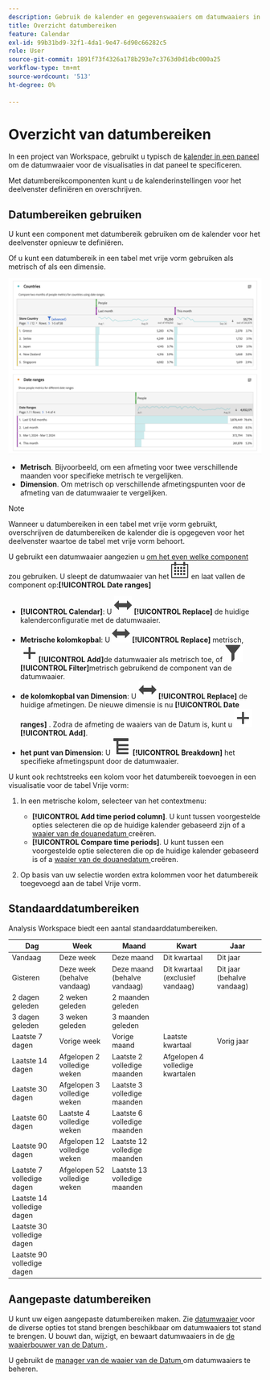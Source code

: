 ```yaml
---
description: Gebruik de kalender en gegevenswaaiers om datumwaaiers in de Werkruimte van de Analyse te specificeren.
title: Overzicht datumbereiken
feature: Calendar
exl-id: 99b31bd9-32f1-4da1-9e47-6d90c66282c5
role: User
source-git-commit: 1891f73f4326a178b293e7c3763d0d1dbc000a25
workflow-type: tm+mt
source-wordcount: '513'
ht-degree: 0%

---
```


# Overzicht van datumbereiken

In een project van Workspace, gebruikt u typisch de [ kalender in een paneel ](/help/analysis-workspace/c-panels/panels.md#calendar) om de datumwaaier voor de visualisaties in dat paneel te specificeren.

Met datumbereikcomponenten kunt u de kalenderinstellingen voor het deelvenster definiëren en overschrijven.

<!-- Very old video, should we show it?

+++ View a video illustrating use of calendar and date ranges

>[!VIDEO](https://video.tv.adobe.com/v/24136?format=jpeg)

{{videoaa}}
+++

-->

## Datumbereiken gebruiken

U kunt een component met datumbereik gebruiken om de kalender voor het deelvenster opnieuw te definiëren.

Of u kunt een datumbereik in een tabel met vrije vorm gebruiken als metrisch of als een dimensie.

![ het waaiergebruik van de Datum ](/help/components/date-ranges/assets/date-ranges-usage.png)

- **Metrisch**. Bijvoorbeeld, om een afmeting voor twee verschillende maanden voor specifieke metrisch te vergelijken.
- **Dimension**. Om metrisch op verschillende afmetingspunten voor de afmeting van de datumwaaier te vergelijken.

>[!NOTE]
>
>Wanneer u datumbereiken in een tabel met vrije vorm gebruikt, overschrijven de datumbereiken de kalender die is opgegeven voor het deelvenster waartoe de tabel met vrije vorm behoort.
>

U gebruikt een datumwaaier aangezien u [ om het even welke component ](/help/components/overview.md#analysis-workspace-components) zou gebruiken. U sleept de datumwaaier van het ![ 2&rbrace; componentenpaneel van de Kalender ](/help/assets/icons/Calendar.svg) en laat vallen de component op:**[!UICONTROL Date ranges]**

- **[!UICONTROL Calendar]**: U ![ Schakelaar ](/help/assets/icons/Switch.svg) **[!UICONTROL Replace]** de huidige kalenderconfiguratie met de datumwaaier.
- **Metrische kolomkopbal**: U ![ Schakelaar ](/help/assets/icons/Switch.svg) **[!UICONTROL Replace]** metrisch, ![ voegt ](/help/assets/icons/Add.svg)**[!UICONTROL Add]**&#x200B;de datumwaaier als metrisch toe, of ![ filter ](/help/assets/icons/Filter.svg)**[!UICONTROL Filter]**&#x200B;metrisch gebruikend de component van de datumwaaier.
- **de kolomkopbal van Dimension**: U ![ Schakelaar ](/help/assets/icons/Switch.svg) **[!UICONTROL Replace]** de huidige afmetingen. De nieuwe dimensie is nu **[!UICONTROL Date ranges]** . Zodra de afmeting de waaiers van de Datum is, kunt u ![ extra datumwaaiers als afmetingspunten toevoegen ](/help/assets/icons/Add.svg)**[!UICONTROL Add]**.
- **het punt van Dimension**: U ![ Uitsplitsing ](/help/assets/icons/Breakdown.svg) **[!UICONTROL Breakdown]** het specifieke afmetingspunt door de datumwaaier.

U kunt ook rechtstreeks een kolom voor het datumbereik toevoegen in een visualisatie voor de tabel Vrije vorm:

1. In een metrische kolom, selecteer van het contextmenu:

   - **[!UICONTROL Add time period column]**. U kunt tussen voorgestelde opties selecteren die op de huidige kalender gebaseerd zijn of a [ waaier van de douanedatum ](#custom-date-ranges) creëren.
   - **[!UICONTROL Compare time periods]**. U kunt tussen een voorgestelde optie selecteren die op de huidige kalender gebaseerd is of a [ waaier van de douanedatum ](#custom-date-ranges) creëren.

1. Op basis van uw selectie worden extra kolommen voor het datumbereik toegevoegd aan de tabel Vrije vorm.

## Standaarddatumbereiken

Analysis Workspace biedt een aantal standaarddatumbereiken.


| Dag | Week | Maand | Kwart | Jaar |
|---|---|---|---|---|
| Vandaag | Deze week | Deze maand | Dit kwartaal | Dit jaar |
| Gisteren | Deze week (behalve vandaag) | Deze maand (behalve vandaag) | Dit kwartaal (exclusief vandaag) | Dit jaar (behalve vandaag) |
| 2 dagen geleden | 2 weken geleden | 2 maanden geleden |   |  |
| 3 dagen geleden | 3 weken geleden | 3 maanden geleden |  | |
| Laatste 7 dagen | Vorige week | Vorige maand | Laatste kwartaal | Vorig jaar |
| Laatste 14 dagen | Afgelopen 2 volledige weken | Laatste 2 volledige maanden | Afgelopen 4 volledige kwartalen | |
| Laatste 30 dagen | Afgelopen 3 volledige weken | Laatste 3 volledige maanden | | |
| Laatste 60 dagen | Laatste 4 volledige weken | Laatste 6 volledige maanden | | |
| Laatste 90 dagen | Afgelopen 12 volledige weken | Laatste 12 volledige maanden | | |
| Laatste 7 volledige dagen | Afgelopen 52 volledige weken | Laatste 13 volledige maanden | | |
| Laatste 14 volledige dagen | | | | |
| Laatste 30 volledige dagen | | | | |
| Laatste 90 volledige dagen | | | | |

<table style="table-layout:fixed">

## Aangepaste datumbereiken

U kunt uw eigen aangepaste datumbereiken maken. Zie [ datumwaaier ](/help/components/date-ranges/create.md) voor de diverse opties tot stand brengen beschikbaar om datumwaaiers tot stand te brengen. U bouwt dan, wijzigt, en bewaart datumwaaiers in de [ de waaierbouwer van de Datum ](create.md#date-range-builder).

U gebruikt de [ manager van de waaier van de Datum ](manage.md) om datumwaaiers te beheren.
